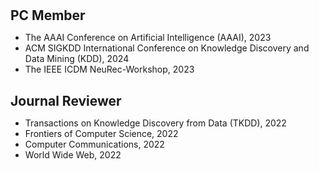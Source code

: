 <h1 id="pc_member"></h1>

<h2 style="margin: 30px 0px 10px;">PC Member</h2>

<ul>
  <li>The AAAI Conference on Artificial Intelligence (AAAI), 2023</li>
  <li>ACM SIGKDD International Conference on Knowledge Discovery and Data Mining (KDD), 2024</li>
  <li>The IEEE ICDM NeuRec-Workshop, 2023</li>
</ul>

<h2 style="margin: 30px 0px 10px;">Journal Reviewer</h2>

<ul>
  <li>Transactions on Knowledge Discovery from Data (TKDD), 2022</li>
  <li>Frontiers of Computer Science, 2022</li>
  <li>Computer Communications, 2022</li>
  <li>World Wide Web, 2022</li>
</ul>

